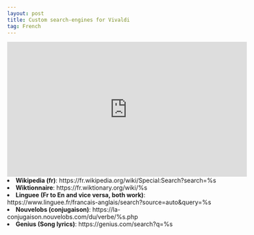 ```yaml
---
layout: post
title: Custom search-engines for Vivaldi
tag: French
---
```

<iframe width="560" height="315" src="https://www.youtube.com/embed/hwXRXp76yq4" title="YouTube video player" frameborder="0" allow="accelerometer; autoplay; clipboard-write; encrypted-media; gyroscope; picture-in-picture" allowfullscreen></iframe>


<li><b>Wikipedia (fr)</b>: https://fr.wikipedia.org/wiki/Special:Search?search=%s </li>
<li><b>Wiktionnaire</b>: https://fr.wiktionary.org/wiki/%s</li>
<li><b>Linguee (Fr to En and vice versa, both work)</b>: https://www.linguee.fr/francais-anglais/search?source=auto&query=%s</li>
<li><b>Nouvelobs (conjugaison)</b>: https://la-conjugaison.nouvelobs.com/du/verbe/%s.php</li>
<li><b>Genius (Song lyrics)</b>: https://genius.com/search?q=%s</li>
